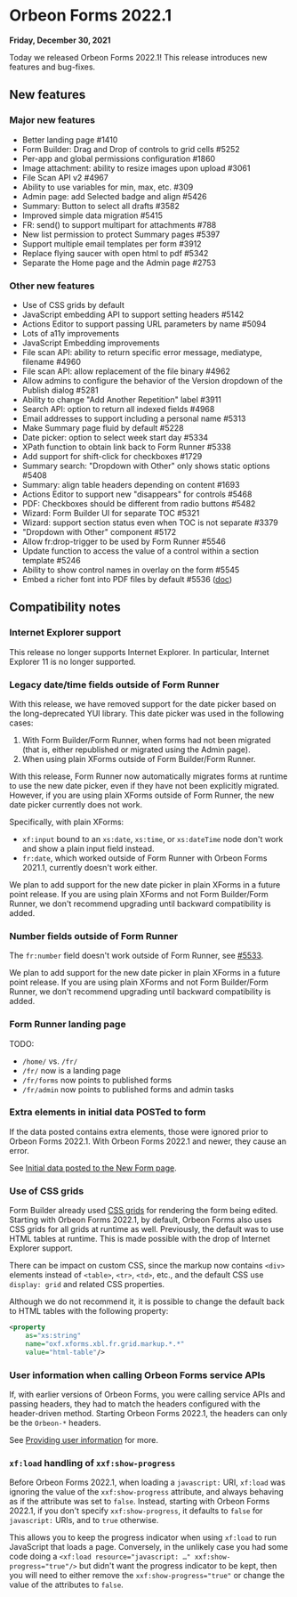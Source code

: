# Orbeon Forms 2022.1

__Friday, December 30, 2021__

Today we released Orbeon Forms 2022.1! This release introduces new features and bug-fixes.

## New features

### Major new features

- Better landing page #1410
- Form Builder: Drag and Drop of controls to grid cells #5252
- Per-app and global permissions configuration #1860
- Image attachment: ability to resize images upon upload #3061
- File Scan API v2 #4967
- Ability to use variables for min, max, etc. #309
- Admin page: add Selected badge and align #5426
- Summary: Button to select all drafts #3582
- Improved simple data migration #5415
- FR: send() to support multipart for attachments #788
- New list permission to protect Summary pages #5397
- Support multiple email templates per form #3912
- Replace flying saucer with open html to pdf #5342
- Separate the Home page and the Admin page #2753

### Other new features

- Use of CSS grids by default
- JavaScript embedding API to support setting headers #5142
- Actions Editor to support passing URL parameters by name #5094
- Lots of a11y improvements
- JavaScript Embedding improvements
- File scan API: ability to return specific error message, mediatype, filename #4960
- File scan API: allow replacement of the file binary #4962
- Allow admins to configure the behavior of the Version dropdown of the Publish dialog #5281
- Ability to change "Add Another Repetition" label #3911
- Search API: option to return all indexed fields #4968
- Email addresses to support including a personal name #5313
- Make Summary page fluid by default #5228
- Date picker: option to select week start day #5334
- XPath function to obtain link back to Form Runner #5338
- Add support for shift-click for checkboxes #1729
- Summary search: "Dropdown with Other" only shows static options #5408
- Summary: align table headers depending on content #1693
- Actions Editor to support new "disappears" for controls #5468
- PDF: Checkboxes should be different from radio buttons #5482
- Wizard: Form Builder UI for separate TOC #5321
- Wizard: support section status even when TOC is not separate #3379
- "Dropdown with Other" component #5172
- Allow fr:drop-trigger to be used by Form Runner #5546
- Update function to access the value of a control within a section template #5246
- Ability to show control names in overlay on the form #5545
- Embed a richer font into PDF files by default #5536 ([doc](https://doc.orbeon.com/form-builder/advanced/pdf-production/pdf-automatic#new-default-font))

## Compatibility notes

### Internet Explorer support

This release no longer supports Internet Explorer. In particular, Internet Explorer 11 is no longer supported.

### Legacy date/time fields outside of Form Runner

With this release, we have removed support for the date picker based on the long-deprecated YUI library. This date picker was used in the following cases:

1. With Form Builder/Form Runner, when forms had not been migrated (that is, either republished or migrated using the Admin page).
2. When using plain XForms outside of Form Builder/Form Runner.

With this release, Form Runner now automatically migrates forms at runtime to use the new date picker, even if they have not been explicitly migrated. However, if you are using plain XForms outside of Form Runner, the new date picker currently does not work.

Specifically, with plain XForms:

- `xf:input` bound to an `xs:date`, `xs:time`, or `xs:dateTime` node don't work and show a plain input field instead.
- `fr:date`, which worked outside of Form Runner with Orbeon Forms 2021.1, currently doesn't work either.

We plan to add support for the new date picker in plain XForms in a future point release. If you are using plain XForms and not Form Builder/Form Runner, we don't recommend upgrading until backward compatibility is added.

### Number fields outside of Form Runner

The `fr:number` field doesn't work outside of Form Runner, see [#5533](https://github.com/orbeon/orbeon-forms/issues/5533).

We plan to add support for the new date picker in plain XForms in a future point release. If you are using plain XForms and not Form Builder/Form Runner, we don't recommend upgrading until backward compatibility is added. 

### Form Runner landing page

TODO:

- `/home/` vs. `/fr/`
- `/fr/` now is a landing page
- `/fr/forms` now points to published forms
- `/fr/admin` now points to published forms and admin tasks

### Extra elements in initial data POSTed to form

If the data posted contains extra elements, those were ignored prior to Orbeon Forms 2022.1. With Orbeon Forms 2022.1 and newer, they cause an error.

See [Initial data posted to the New Form page](/configuration/properties/form-runner-detail-page.md#initial-data-posted-to-the-new-form-page).

### Use of CSS grids

Form Builder already used [CSS grids](https://developer.mozilla.org/en-US/docs/Web/CSS/CSS_Grid_Layout) for rendering the form being edited. Starting with Orbeon Forms 2022.1, by default, Orbeon Forms also uses CSS grids for all grids at runtime as well. Previously, the default was to use HTML tables at runtime. This is made possible with the drop of Internet Explorer support. 

There can be impact on custom CSS, since the markup now contains `<div>` elements instead of `<table>`, `<tr>`, `<td>`, etc., and the default CSS use `display: grid` and related CSS properties.

Although we do not recommend it, it is possible to change the default back to HTML tables with the following property:

```xml
<property
    as="xs:string"
    name="oxf.xforms.xbl.fr.grid.markup.*.*"
    value="html-table"/>
```

### User information when calling Orbeon Forms service APIs

If, with earlier versions of Orbeon Forms, you were calling service APIs and passing headers, they had to match the headers configured with the header-driven method. Starting Orbeon Forms 2022.1, the headers can only be the `Orbeon-*` headers.

See [Providing user information](/form-runner/api/authentication.md#providing-user-information) for more.

### `xf:load` handling of `xxf:show-progress`

Before Orbeon Forms 2022.1, when loading a `javascript:` URI, `xf:load` was ignoring the value of the `xxf:show-progress` attribute, and always behaving as if the attribute was set to `false`. Instead, starting with Orbeon Forms 2022.1, if you don't specify `xxf:show-progress`, it defaults to `false` for `javascript:` URIs, and to `true` otherwise.

This allows you to keep the progress indicator when using `xf:load` to run JavaScript that loads a page. Conversely, in the unlikely case you had some code doing a `<xf:load resource="javascript: …" xxf:show-progress="true"/>` but didn't want the progress indicator to be kept, then you will need to either remove the `xxf:show-progress="true"` or change the value of the attributes to `false`.
